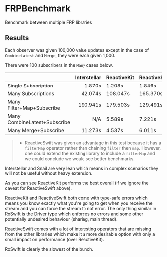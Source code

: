 # FRPBenchmark
Benchmark between multiple FRP libraries

## Results

Each observer was given 100,000 value updates except in the case of `CombineLatest` and `Merge`, they were each given 1,000.

There were 100 subscribers in the `Many` cases below.

|                              | Interstellar | ReactiveKit | ReactiveSwift | RxSwift  | Snail   |
|------------------------------|-------------:|-------------|---------------|----------|---------|
| Single Subscription          | 1.879s       | 1.208s      | 1.846s        | 5.086s   | 1.323s  |
| Many Subscriptions           | 42.074s      | 108.047s    | 165.370s      | 204.180s | 51.966s |
| Many Filter+Map+Subscribe    | 190.941s     | 179.503s    | 129.491s*      | 316.767s | N/A     |
| Many CombineLatest+Subscribe | N/A          | 5.589s      | 7.221s        | 12.879s  | N/A     |
| Many Merge+Subscribe         | 11.273s      | 4.537s      | 6.011s        | 8.510s   | N/A     |

> * ReactiveSwift was given an advantage in this test because it has a `filterMap` operator rather than chaining `filter` then `map`. However, one could extend the existing library to include a `filterMap` and we could conclude we would see better benchmarks.

Interstellar and Snail are very lean which means in complex scenarios they will not be useful without heavy extension.

As you can see ReactiveKit performs the best overall (if we ignore the caveat for ReactiveSwift above).

ReactiveKit and ReactiveSwift both come with type-safe errors which means you know exactly what you're going to get when you receive the stream and you can force the stream to not error. The only thing similar in RxSwift is the Driver type which enforces no errors and some other potentially undesired behaviour (sharing, main thread). 

ReactiveSwift comes with a lot of interesting operators that are missing from the other libraries which make it a more desirable option with only a small impact on performance (over ReactiveKit).

RxSwift is clearly the slowest of the bunch.

